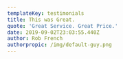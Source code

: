 ```yaml
---
templateKey: testimonials
title: This was Great.
quote: 'Great Service. Great Price.'
date: 2019-09-02T23:03:55.440Z
author: Rob French
authorpropic: /img/default-guy.png
---
```

